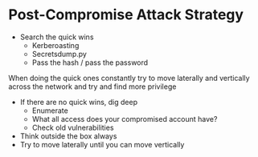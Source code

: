 # Post-Compromise Attack Strategy

- Search the quick wins
    - Kerberoasting
    - Secretsdump.py
    - Pass the hash / pass the password

When doing the quick ones constantly try to move laterally and vertically across the network and try and find more privilege

- If there are no quick wins, dig deep
    - Enumerate
    - What all access does your compromised account have?
    - Check old vulnerabilities
- Think outside the box always
- Try to move laterally until you can move vertically